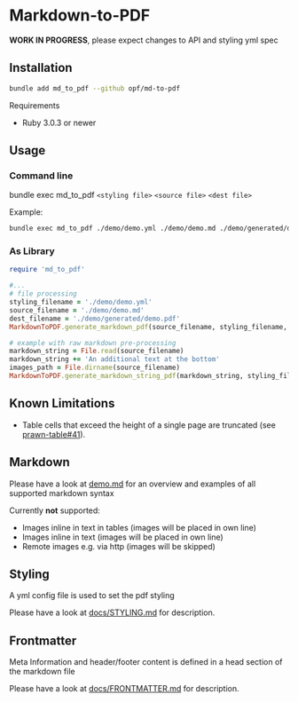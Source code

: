 # Markdown-to-PDF

**WORK IN PROGRESS**, please expect changes to API and styling yml spec

## Installation

```bash
bundle add md_to_pdf --github opf/md-to-pdf
```

Requirements

* Ruby 3.0.3 or newer

## Usage

### Command line

bundle exec md_to_pdf `<styling file>` `<source file>` `<dest file>`

Example:

```bash
bundle exec md_to_pdf ./demo/demo.yml ./demo/demo.md ./demo/generated/demo.pdf
```

### As Library

```ruby
require 'md_to_pdf'

#...
# file processing
styling_filename = './demo/demo.yml'
source_filename = './demo/demo.md'
dest_filename = './demo/generated/demo.pdf'
MarkdownToPDF.generate_markdown_pdf(source_filename, styling_filename, dest_filename)

# example with raw markdown pre-processing
markdown_string = File.read(source_filename)
markdown_string += 'An additional text at the bottom'
images_path = File.dirname(source_filename)
MarkdownToPDF.generate_markdown_string_pdf(markdown_string, styling_filename, images_path, dest_filename)
```
## Known Limitations

* Table cells that exceed the height of a single page are truncated (see [prawn-table#41](https://github.com/prawnpdf/prawn-table/issues/41)).   

## Markdown

Please have a look at [demo.md](./demo/demo.md) for an overview and examples of all supported markdown syntax

Currently **not** supported:

* Images inline in text in tables (images will be placed in own line)
* Images inline in text (images will be placed in own line)
* Remote images e.g. via http (images will be skipped)

## Styling

A yml config file is used to set the pdf styling

Please have a look at [docs/STYLING.md](docs/STYLING.md) for description.

## Frontmatter

Meta Information and header/footer content is defined in a head section of the markdown file

Please have a look at [docs/FRONTMATTER.md](docs/FRONTMATTER.md) for description.
